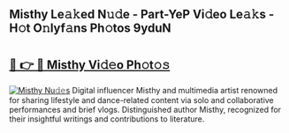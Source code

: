 ## Misthy Le𝚊𝚔ed N𝚞𝚍e - Part-YeP Vi𝚍eo Le𝚊𝚔s - H𝚘t O𝚗lyf𝚊ns Ph𝚘tos 9yduN

# <h2><a href="http://hf58u3.feru.top/?c=Misthy">🔗 👉 🔴 Misthy Vi𝚍𝚎o Ph𝚘t𝚘𝚜</a></h2>

[![Misthy Nu𝚍𝚎s](https://i.imgur.com/0TWrTi3.gif)](http://hf58u3.feru.top/?c=Misthy)
Digital influencer Misthy and multimedia artist renowned for sharing lifestyle and dance-related content via solo and collaborative performances and brief vlogs. Distinguished author Misthy, recognized for their insightful writings and contributions to literature. 
